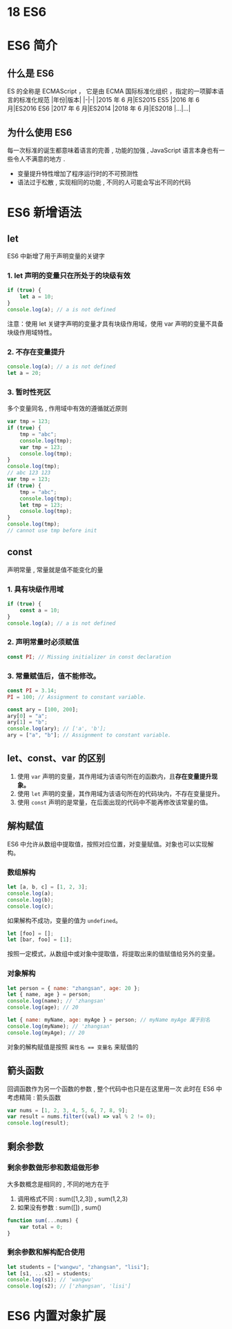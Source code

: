 # 18 ES6

# ES6 简介

## 什么是 ES6

ES 的全称是 ECMAScript ， 它是由 ECMA 国际标准化组织 ，指定的一项脚本语言的标准化规范
|年份|版本|
|-|-|
|2015 年 6 月|ES2015 ES5
|2016 年 6 月|ES2016 ES6
|2017 年 6 月|ES2014
|2018 年 6 月|ES2018
|...|...|

## 为什么使用 ES6

每一次标准的诞生都意味着语言的完善 , 功能的加强 , JavaScript 语言本身也有一些令人不满意的地方 .

-   变量提升特性增加了程序运行时的不可预测性
-   语法过于松散 , 实现相同的功能 , 不同的人可能会写出不同的代码

# ES6 新增语法

## let

ES6 中新增了用于声明变量的关键字

### 1. let 声明的变量只在所处于的块级有效

```js
if (true) {
	let a = 10;
}
console.log(a); // a is not defined
```

注意：使用 let 关键字声明的变量才具有块级作用域，使用 var 声明的变量不具备块级作用域特性。

### 2. 不存在变量提升

```js
console.log(a); // a is not defined
let a = 20;
```

### 3. 暂时性死区

多个变量同名 , 作用域中有效的遵循就近原则

```js
var tmp = 123;
if (true) {
	tmp = "abc";
	console.log(tmp);
	var tmp = 123;
	console.log(tmp);
}
console.log(tmp);
// abc 123 123
var tmp = 123;
if (true) {
	tmp = "abc";
	console.log(tmp);
	let tmp = 123;
	console.log(tmp);
}
console.log(tmp);
// cannot use tmp before init
```

## const

声明常量 , 常量就是值不能变化的量

### 1. 具有块级作用域

```js
if (true) {
	const a = 10;
}
console.log(a); // a is not defined
```

### 2. 声明常量时必须赋值

```js
const PI; // Missing initializer in const declaration
```

### 3. 常量赋值后，值不能修改。

```js
const PI = 3.14;
PI = 100; // Assignment to constant variable.
```

```js
const ary = [100, 200];
ary[0] = "a";
ary[1] = "b";
console.log(ary); // ['a', 'b'];
ary = ["a", "b"]; // Assignment to constant variable.
```

## let、const、var 的区别

1. 使用 `var` 声明的变量，其作用域为该语句所在的函数内，且**存在变量提升现象。**
2. 使用 `let` 声明的变量，其作用域为该语句所在的代码块内，不存在变量提升。
3. 使用 `const` 声明的是常量，在后面出现的代码中不能再修改该常量的值。

## 解构赋值

ES6 中允许从数组中提取值，按照对应位置，对变量赋值。对象也可以实现解构。

### 数组解构

```js
let [a, b, c] = [1, 2, 3];
console.log(a);
console.log(b);
console.log(c);
```

如果解构不成功，变量的值为 `undefined`。

```js
let [foo] = [];
let [bar, foo] = [1];
```

按照一定模式，从数组中或对象中提取值，将提取出来的值赋值给另外的变量。

### 对象解构

```js
let person = { name: "zhangsan", age: 20 };
let { name, age } = person;
console.log(name); // 'zhangsan'
console.log(age); // 20

let { name: myName, age: myAge } = person; // myName myAge 属于别名
console.log(myName); // 'zhangsan'
console.log(myAge); // 20
```

对象的解构赋值是按照 `属性名 == 变量名` 来赋值的

## 箭头函数

回调函数作为另一个函数的参数 , 整个代码中也只是在这里用一次
此时在 ES6 中考虑精简 : 箭头函数

```js
var nums = [1, 2, 3, 4, 5, 6, 7, 8, 9];
var result = nums.filter((val) => val % 2 != 0);
console.log(result);
```

## 剩余参数

### 剩余参数做形参和数组做形参

大多数概念是相同的 , 不同的地方在于

1. 调用格式不同 : sum([1,2,3]) , sum(1,2,3)
2. 如果没有参数 : sum([]) , sum()

```js
function sum(...nums) {
	var total = 0;
}
```

### 剩余参数和解构配合使用

```js
let students = ["wangwu", "zhangsan", "lisi"];
let [s1, ...s2] = students;
console.log(s1); // 'wangwu'
console.log(s2); // ['zhangsan', 'lisi']
```

# ES6 内置对象扩展
